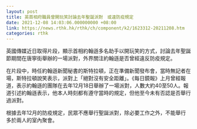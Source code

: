 ```yaml
---
layout: post
title: 英首相府職員曾開玩笑討論去年聖誕派對　或違防疫規定
date: 2021-12-08 14:03:06.000000000 +08:00
link: https://news.rthk.hk/rthk/ch/component/k2/1623312-20211208.htm
categories: rthk
---
```


英國傳媒近日取得片段，顯示首相約翰遜多名助手以開玩笑的方式，討論去年聖誕節期間在唐寧街舉辦的一場派對，外界關注約翰遜是否曾經違反防疫規定。

在片段中，時任約翰遜新聞秘書的斯特拉頓，正在準備新聞發布會，當時無記者在場，斯特拉頓說笑表示，派對上「絕對沒有安全距離」。《每日鏡報》上月曾經報道，表示約翰遜的團隊在去年12月18日舉辦了一場派對，人數大約40至50人。報道引述約翰遜表示，他本人時刻都有遵守當時的規定，但他至今未有否認是否舉行過派對。

根據去年12月的防疫規定，民眾不應舉行聖誕派對，除必要工作之外，不能舉行多於兩人的室內聚會。
